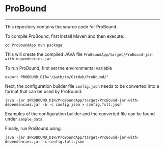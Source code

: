 # ProBound
---
This repository contains the source code for ProBound.

To compile ProBound, first install Maven and then execute:

`cd ProBoundApp
mvn package`

This will create the compiled JAVA file `ProBoundApp/target/ProBound-jar-with-dependencies.jar`

To run ProBound, first set the environmental variable

`export PROBOUND_DIR="/path/to/GitHub/ProBound/"`

Next, the configuration builder file `config.json` needs to be converted into a format that can be used by ProBound:

`java -jar $PROBOUND_DIR/ProBoundApp/target/ProBound-jar-with-dependencies.jar -b -c config.json > config.full.json`

Examples of the configuration builder and the converted file can be found under `sample_data`.

Finally, run ProBound using:

`java -jar $PROBOUND_DIR/ProBoundApp/target/ProBound-jar-with-dependencies.jar -c config.full.json`

